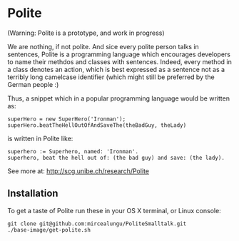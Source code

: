 Polite
======

(Warning: Polite is a prototype, and work in progress)

We are nothing, if not polite. And sice every polite person talks in sentences, Polite is a programming language
which encourages developers to name their methdos and classes with sentences. Indeed, every method in a class 
denotes an action, which is best expressed as a sentence not as a terribly long camelcase identifier 
(which might still be preferred by the German people :)

Thus, a snippet which in a popular programming language would be written as: 

    superHero = new SuperHero('Ironman');
    superHero.beatTheHellOutOfAndSaveThe(theBadGuy, theLady)

is written in Polite like:

    superhero := Superhero, named: 'Ironman'.
    superhero, beat the hell out of: (the bad guy) and save: (the lady). 

See more at: http://scg.unibe.ch/research/Polite

Installation
------------
To get a taste of Polite run these in your OS X terminal, or Linux console:

    git clone git@github.com:mircealungu/PoliteSmalltalk.git
    ./base-image/get-polite.sh
